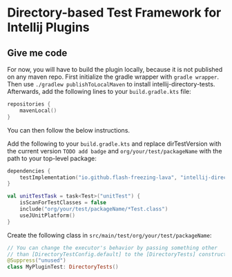 # Directory-based Test Framework for Intellij Plugins

## Give me code

For now, you will have to build the plugin locally, because it is not published on any maven repo.
First initialize the gradle wrapper with `gradle wrapper`.
Then use `./gradlew publishToLocalMaven` to install intellij-directory-tests.
Afterwards, add the following lines to your `build.gradle.kts` file:
```kotlin
repositories {
    mavenLocal()
}
```
You can then follow the below instructions.

Add the following to your `build.gradle.kts` and replace dirTestVersion with the current version `TODO add badge` and `org/your/test/packageName` with the path to your top-level package:
```kotlin
dependencies {
    testImplementation("io.github.flash-freezing-lava", "intellij-directory-tests", dirTestVersion)
}

val unitTestTask = task<Test>("unitTest") {
    isScanForTestClasses = false
    include("org/your/test/packageName/*Test.class")
    useJUnitPlatform()
}
```

Create the following class in `src/main/test/org/your/test/packageName`:
```kotlin
// You can change the executor's behavior by passing something other
// than [DirectoryTestConfig.default] to the [DirectoryTests] constructor.
@Suppress("unused")
class MyPluginTest: DirectoryTests()
```
